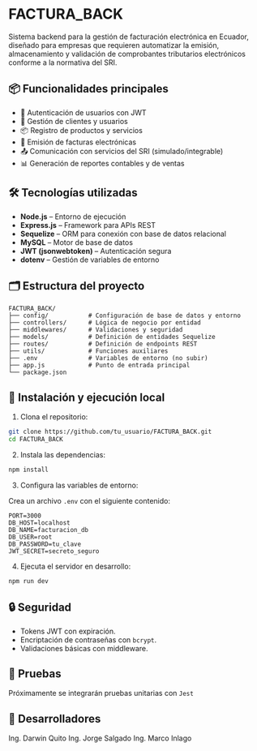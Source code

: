 # FACTURA_BACK

Sistema backend para la gestión de facturación electrónica en Ecuador, diseñado para empresas que requieren automatizar la emisión, almacenamiento y validación de comprobantes tributarios electrónicos conforme a la normativa del SRI.

## 📦 Funcionalidades principales

- 🔐 Autenticación de usuarios con JWT
- 👥 Gestión de clientes y usuarios
- 📦 Registro de productos y servicios
- 🧾 Emisión de facturas electrónicas
- 📤 Comunicación con servicios del SRI (simulado/integrable)
- 📊 Generación de reportes contables y de ventas

## 🛠️ Tecnologías utilizadas

- **Node.js** – Entorno de ejecución
- **Express.js** – Framework para APIs REST
- **Sequelize** – ORM para conexión con base de datos relacional
- **MySQL** – Motor de base de datos
- **JWT (jsonwebtoken)** – Autenticación segura
- **dotenv** – Gestión de variables de entorno

## 🗂️ Estructura del proyecto

```
FACTURA_BACK/
├── config/           # Configuración de base de datos y entorno
├── controllers/      # Lógica de negocio por entidad
├── middlewares/      # Validaciones y seguridad
├── models/           # Definición de entidades Sequelize
├── routes/           # Definición de endpoints REST
├── utils/            # Funciones auxiliares
├── .env              # Variables de entorno (no subir)
├── app.js            # Punto de entrada principal
└── package.json
```

## 🚀 Instalación y ejecución local

1. Clona el repositorio:

```bash
git clone https://github.com/tu_usuario/FACTURA_BACK.git
cd FACTURA_BACK
```

2. Instala las dependencias:

```bash
npm install
```

3. Configura las variables de entorno:

Crea un archivo `.env` con el siguiente contenido:

```env
PORT=3000
DB_HOST=localhost
DB_NAME=facturacion_db
DB_USER=root
DB_PASSWORD=tu_clave
JWT_SECRET=secreto_seguro
```

4. Ejecuta el servidor en desarrollo:

```bash
npm run dev
```

## 🔒 Seguridad

- Tokens JWT con expiración.
- Encriptación de contraseñas con `bcrypt`.
- Validaciones básicas con middleware.

## 🧪 Pruebas

Próximamente se integrarán pruebas unitarias con `Jest`

## 🚀 Desarrolladores
Ing. Darwin Quito
Ing. Jorge Salgado
Ing. Marco Inlago

